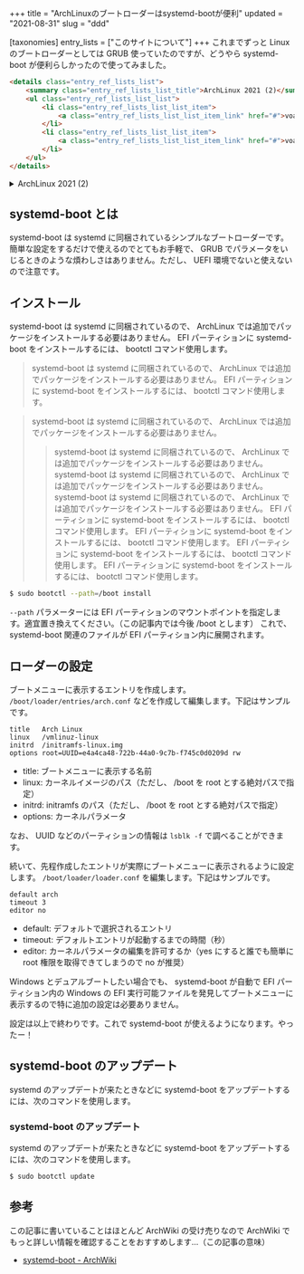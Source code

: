 +++
title = "ArchLinuxのブートローダーはsystemd-bootが便利"
updated = "2021-08-31"
slug = "ddd"

[taxonomies]
entry_lists = ["このサイトについて"]
+++
これまでずっと Linux のブートローダーとしては GRUB 使っていたのですが、どうやら systemd-boot が便利らしかったので使ってみました。

```html
<details class="entry_ref_lists_list">
	<summary class="entry_ref_lists_list_title">ArchLinux 2021 (2)</summary>
	<ul class="entry_ref_lists_list_list">
		<li class="entry_ref_lists_list_list_item">
			<a class="entry_ref_lists_list_list_item_link" href="#">voanwoia vwnarbvn;abn naioer</a>
		</li>
		<li class="entry_ref_lists_list_list_item">
			<a class="entry_ref_lists_list_list_item_link" href="#">voanwoia vwnarbvn;abn naioer</a>
		</li>
	</ul>
</details>
```

<details class="entry_ref_lists_list">
	<summary class="entry_ref_lists_list_title">ArchLinux 2021 (2)</summary>
	<ul class="entry_ref_lists_list_list">
		<li class="entry_ref_lists_list_list_item">
			<a class="entry_ref_lists_list_list_item_link" href="#">voanwoia vwnarbvn;abn naioer</a>
		</li>
		<li class="entry_ref_lists_list_list_item">
			<a class="entry_ref_lists_list_list_item_link" href="#">voanwoia vwnarbvn;abn naioer</a>
		</li>
	</ul>
</details>

## systemd-boot とは

systemd-boot は systemd に同梱されているシンプルなブートローダーです。簡単な設定をするだけで使えるのでとてもお手軽で、 GRUB でパラメータをいじるときのような煩わしさはありません。ただし、 UEFI 環境でないと使えないので注意です。

## インストール

systemd-boot は systemd に同梱されているので、 ArchLinux では追加でパッケージをインストールする必要はありません。
EFI パーティションに systemd-boot をインストールするには、 bootctl コマンド使用します。

> systemd-boot は systemd に同梱されているので、 ArchLinux では追加でパッケージをインストールする必要はありません。
> EFI パーティションに systemd-boot をインストールするには、 bootctl コマンド使用します。

> systemd-boot は systemd に同梱されているので、 ArchLinux では追加でパッケージをインストールする必要はありません。
> > systemd-boot は systemd に同梱されているので、 ArchLinux では追加でパッケージをインストールする必要はありません。
> > systemd-boot は systemd に同梱されているので、 ArchLinux では追加でパッケージをインストールする必要はありません。
> > systemd-boot は systemd に同梱されているので、 ArchLinux では追加でパッケージをインストールする必要はありません。
> > EFI パーティションに systemd-boot をインストールするには、 bootctl コマンド使用します。
> > EFI パーティションに systemd-boot をインストールするには、 bootctl コマンド使用します。
> > EFI パーティションに systemd-boot をインストールするには、 bootctl コマンド使用します。
> EFI パーティションに systemd-boot をインストールするには、 bootctl コマンド使用します。
```bash
$ sudo bootctl --path=/boot install
```

`--path` パラメーターには EFI パーティションのマウントポイントを指定します。適宜置き換えてください。（この記事内では今後 /boot とします）
これで、 systemd-boot 関連のファイルが EFI パーティション内に展開されます。

## ローダーの設定

ブートメニューに表示するエントリを作成します。
`/boot/loader/entries/arch.conf` などを作成して編集します。下記はサンプルです。

```
title   Arch Linux
linux   /vmlinuz-linux
initrd  /initramfs-linux.img
options root=UUID=e4a4ca48-722b-44a0-9c7b-f745c0d0209d rw
```

- title: ブートメニューに表示する名前
- linux: カーネルイメージのパス（ただし、 /boot を root とする絶対パスで指定）
- initrd: initramfs のパス（ただし、 /boot を root とする絶対パスで指定）
- options: カーネルパラメータ

なお、 UUID などのパーティションの情報は `lsblk -f` で調べることができます。

続いて、先程作成したエントリが実際にブートメニューに表示されるように設定します。
`/boot/loader/loader.conf` を編集します。下記はサンプルです。

```
default arch
timeout 3
editor no
```

- default: デフォルトで選択されるエントリ
- timeout: デフォルトエントリが起動するまでの時間（秒）
- editor: カーネルパラメータの編集を許可するか（yes にすると誰でも簡単に root 権限を取得できてしまうので no が推奨）

Windows とデュアルブートしたい場合でも、 systemd-boot が自動で EFI パーティション内の Windows の EFI 実行可能ファイルを発見してブートメニューに表示するので特に追加の設定は必要ありません。

設定は以上で終わりです。これで systemd-boot が使えるようになります。やったー！

## systemd-boot のアップデート

systemd のアップデートが来たときなどに systemd-boot をアップデートするには、次のコマンドを使用します。

### systemd-boot のアップデート

systemd のアップデートが来たときなどに systemd-boot をアップデートするには、次のコマンドを使用します。

```bash
$ sudo bootctl update
```

## 参考

この記事に書いていることはほとんど ArchWiki の受け売りなので ArchWiki でもっと詳しい情報を確認することをおすすめします...（この記事の意味）

- [systemd-boot - ArchWiki](https://wiki.archlinux.jp/index.php/Systemd-boot)


